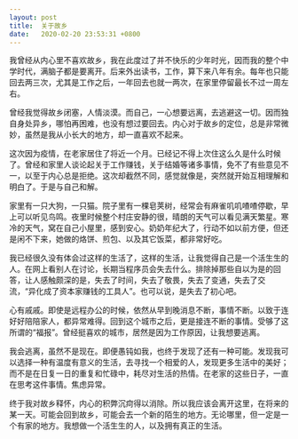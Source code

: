 ```yaml
---
layout: post
title:  关于故乡
date:   2020-02-20 23:53:31 +0800
---
```


我曾经从内心里不喜欢故乡，我在此度过了并不快乐的少年时光，因而我的整个中学时代，满脑子都是要离开。后来外出读书，工作，算下来八年有余。每年也只能回去两三次，尤其是工作之后，一年回去也就一两次，在家里停留最长不过一周左右。

曾经我觉得故乡闭塞，人情淡漠。而自己，一心想要远离，去逃避这一切。因而独自身处异乡，哪怕再困难，也没有想过要回去。内心对于故乡的定位，总是非常微妙，虽然是我从小长大的地方，却一直喜欢不起来。

这次因为疫情，在老家居住了将近一个月。已经记不得上次住这么久是什么时候了。曾经和家里人谈论起关于工作赚钱，关于结婚等诸多事情，免不了有些意见不一，以至于内心总是拒绝。这次却截然不同，感觉就像是，突然就开始互相理解和明白了。于是与自己和解。

家里有一只大狗，一只猫。院子里有一棵皂荚树，经常会有麻雀叽叽喳喳停歇，早上可以听见鸟鸣。夜里时候整个村庄安静的很，晴朗的天气可以看见满天繁星。寒冷的天气，窝在自己小屋里，感到安心。奶奶年纪大了，行动不如以前方便，但还是闲不下来，她做的烙饼、煎包、以及其它饭菜，都非常好吃。

我已经很久没有体会过这样的生活了，这样的生活，让我觉得自己是一个活生生的人。在网上看别人在讨论，长期当程序员会失去什么。排除掉那些自以为是的回答，让人感触颇深的是，失去了时间，失去了敬畏，失去了变通，失去了交流，“异化成了资本家赚钱的工具人”。也可以说，是失去了初心吧。

心有戚戚。即使是远程办公的时候，依然从早到晚消息不断，事情不断。以致于连好好陪陪家人，都异常难得。回到这个城市之后，更是接连不断的事情。受够了这所谓的“福报”。曾经挺喜欢的城市，居然是因为工作原因，让我想要逃离。

我会逃离，虽然不是现在。即便愚钝如我，也终于发现了还有一种可能。发现我可以选择一种有温度有意义的生活，去寻找一个相爱的人，发现更多生活中的美好；而不是在日复一日的重复和忙碌中，耗尽对生活的热情。在老家的这些日子，一直在思考这件事情。焦虑异常。

终于我对故乡释怀，内心的积弊沉疴得以消除。所以我应该会离开这里，在将来的某一天。可能会回到故乡，可能会去一个新的陌生的地方。无论哪里，但一定是一个有家的地方。我想做一个活生生的人，以及拥有真正的生活。